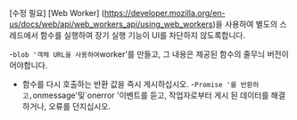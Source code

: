 [수정 필요]
[Web Worker] (https://developer.mozilla.org/en-us/docs/web/api/web_workers_api/using_web_workers)을 사용하여 별도의 스레드에서 함수를 실행하여 장기 실행 기능이 UI를 차단하지 않도록합니다.

-`blob '객체 URL을 사용하여`worker'를 만들고, 그 내용은 제공된 함수의 줄무늬 버전이어야합니다.
- 함수를 다시 호출하는 반환 값을 즉시 게시하십시오.
-`Promise '를 반환하고,`onmessage'및`onerror '이벤트를 듣고, 작업자로부터 게시 된 데이터를 해결하거나, 오류를 던지십시오.